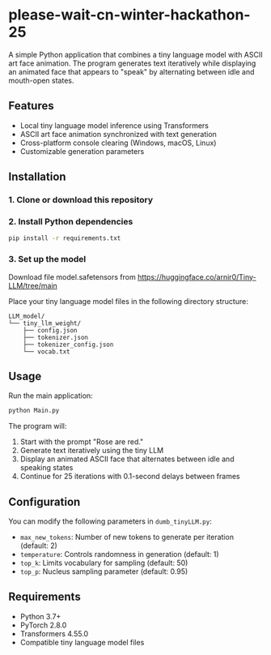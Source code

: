 # please-wait-cn-winter-hackathon-25

A simple Python application that combines a tiny language model with ASCII art face animation. The program generates text iteratively while displaying an animated face that appears to "speak" by alternating between idle and mouth-open states.

## Features

- Local tiny language model inference using Transformers
- ASCII art face animation synchronized with text generation
- Cross-platform console clearing (Windows, macOS, Linux)
- Customizable generation parameters

## Installation

### 1. Clone or download this repository

### 2. Install Python dependencies

```bash
pip install -r requirements.txt
```

### 3. Set up the model
Download file model.safetensors from https://huggingface.co/arnir0/Tiny-LLM/tree/main

Place your tiny language model files in the following directory structure:
```
LLM_model/
└── tiny_llm_weight/
    ├── config.json
    ├── tokenizer.json
    ├── tokenizer_config.json
    └── vocab.txt 
```

## Usage

Run the main application:

```bash
python Main.py
```

The program will:
1. Start with the prompt "Rose are red."
2. Generate text iteratively using the tiny LLM
3. Display an animated ASCII face that alternates between idle and speaking states
4. Continue for 25 iterations with 0.1-second delays between frames

## Configuration

You can modify the following parameters in `dumb_tinyLLM.py`:

- `max_new_tokens`: Number of new tokens to generate per iteration (default: 2)
- `temperature`: Controls randomness in generation (default: 1)
- `top_k`: Limits vocabulary for sampling (default: 50)
- `top_p`: Nucleus sampling parameter (default: 0.95)

## Requirements

- Python 3.7+
- PyTorch 2.8.0
- Transformers 4.55.0
- Compatible tiny language model files